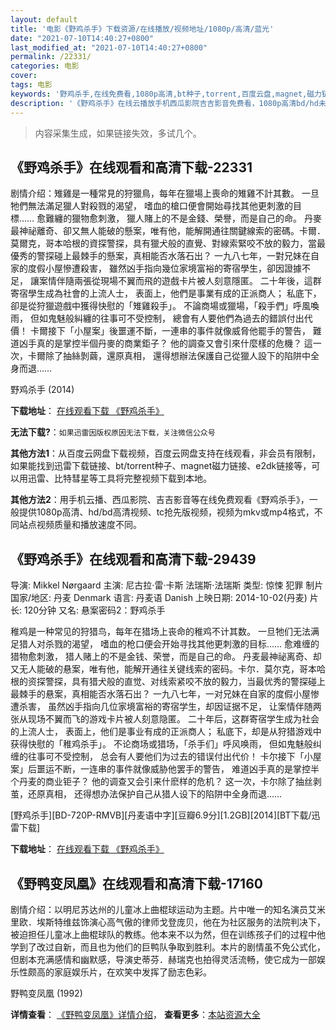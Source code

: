 ```yaml
---
layout: default
title: '电影《野鸡杀手》下载资源/在线播放/视频地址/1080p/高清/蓝光'
date: "2021-07-10T14:40:27+0800"
last_modified_at: "2021-07-10T14:40:27+0800"
permalink: /22331/
categories: 电影
cover:
tags: 电影
keywords: '野鸡杀手,在线免费看,1080p高清,bt种子,torrent,百度云盘,magnet,磁力链,迅雷下载资源'
description: '《野鸡杀手》在线云播放手机西瓜影院吉吉影音免费看，1080p高清bd/hd未删减完整版和tc抢先枪版，mkv/mp4格式，附带bt/torrent种子、magnet/磁力链、百度云盘、网盘资源迅雷下载链接'
---
```


>内容采集生成，如果链接失效，多试几个。


## 《野鸡杀手》在线观看和高清下载-22331

剧情介绍：雉雞是一種常見的狩獵鳥，每年在獵場上喪命的雉雞不計其數。 一旦牠們無法滿足獵人對殺戮的渴望， 嗜血的槍口便會開始尋找其他更刺激的目標……   愈難纏的獵物愈刺激， 獵人賭上的不是金錢、榮譽，而是自己的命。   丹麥最神祕離奇、卻又無人能破的懸案，唯有他，能解開通往關鍵線索的密碼。卡爾．莫爾克，哥本哈根的資探警探，具有獵犬般的直覺、對線索緊咬不放的毅力，當最優秀的警探碰上最棘手的懸案，真相能否水落石出？   一九八七年，一對兄妹在自家的度假小屋慘遭殺害， 雖然凶手指向幾位家境富裕的寄宿學生，卻因證據不足， 讓案情伴隨兩張從現場不翼而飛的遊戲卡片被人刻意隱匿。   二十年後，這群寄宿學生成為社會的上流人士，   表面上，他們是事業有成的正派商人；   私底下，卻是從狩獵遊戲中獲得快慰的「雉雞殺手」。   不論商場或獵場，「殺手們」呼風喚雨， 但如鬼魅般糾纏的往事可不受控制， 總會有人要他們為過去的錯誤付出代價！   卡爾接下「小屋案」後噩運不斷，一連串的事件就像威脅他罷手的警告， 難道凶手真的是掌控半個丹麥的商業鉅子？   他的調查又會引來什麼樣的危機？   這一次，卡爾除了抽絲剝繭，還原真相， 還得想辦法保護自己從獵人設下的陷阱中全身而退……


野鸡杀手 (2014)

**下载地址**： [在线观看下载 《野鸡杀手》](https://www.btbtdy.me/btdy/dy563.html) 


**无法下载?**：`如果迅雷因版权原因无法下载，关注微信公众号 `

**其他方法1**：从百度云网盘下载视频，百度云网盘支持在线观看，非会员有限制，如果能找到迅雷下载链接、bt/torrent种子、magnet磁力链接、e2dk链接等，可以用迅雷、比特彗星等工具将完整视频下载到本地。

**其他方法2**：用手机云播、西瓜影院、吉吉影音等在线免费观看《野鸡杀手》，一般提供1080p高清、hd/bd高清视频、tc抢先版视频，视频为mkv或mp4格式，不同站点视频质量和播放速度不同。


## 《野鸡杀手》在线观看和高清下载-29439

导演: Mikkel Nørgaard 主演: 尼古拉·雷·卡斯 法瑞斯·法瑞斯 类型: 惊悚 犯罪 制片国家/地区: 丹麦 Denmark 语言: 丹麦语 Danish 上映日期: 2014-10-02(丹麦) 片长: 120分钟 又名: 悬案密码2：野鸡杀手

稚鸡是一种常见的狩猎鸟，每年在猎场上丧命的稚鸡不计其数。 一旦牠们无法满足猎人对杀戮的渴望， 嗜血的枪口便会开始寻找其他更刺激的目标…… 愈难缠的猎物愈刺激， 猎人赌上的不是金钱、荣誉，而是自己的命。 丹麦最神祕离奇、却又无人能破的悬案，唯有他，能解开通往关键线索的密码。卡尔．莫尔克，哥本哈根的资探警探，具有猎犬般的直觉、对线索紧咬不放的毅力，当最优秀的警探碰上最棘手的悬案，真相能否水落石出？ 一九八七年，一对兄妹在自家的度假小屋惨遭杀害， 虽然凶手指向几位家境富裕的寄宿学生，却因证据不足， 让案情伴随两张从现场不翼而飞的游戏卡片被人刻意隐匿。 二十年后，这群寄宿学生成为社会的上流人士， 表面上，他们是事业有成的正派商人； 私底下，却是从狩猎游戏中获得快慰的「稚鸡杀手」。 不论商场或猎场，「杀手们」呼风唤雨， 但如鬼魅般纠缠的往事可不受控制， 总会有人要他们为过去的错误付出代价！ 卡尔接下「小屋案」后噩运不断，一连串的事件就像威胁他罢手的警告， 难道凶手真的是掌控半个丹麦的商业钜子？ 他的调查又会引来什麽样的危机？ 这一次，卡尔除了抽丝剥茧，还原真相， 还得想办法保护自己从猎人设下的陷阱中全身而退……


[野鸡杀手][BD-720P-RMVB][丹麦语中字][豆瓣6.9分][1.2GB][2014][BT下载/迅雷下载]

**下载地址**： [在线观看下载 《野鸡杀手》](https://www.btdx8.com/torrent/fasandreberne_2014.html) 


## 《野鸭变凤凰》在线观看和高清下载-17160

剧情介绍：以明尼苏达州的儿童冰上曲棍球运动为主题。片中唯一的知名演员艾米里欧．埃斯特维兹饰演心高气傲的律师戈登庞贝，他在为社区服务的法院判决下，被迫担任儿童冰上曲棍球队的教练。他本来不以为然，但在训练孩子们的过程中他学到了改过自新，而且也为他们的巨鸭队争取到胜利。本片的剧情虽不免公式化，但剧本充满感情和幽默感，导演史蒂芬．赫瑞克也拍得灵活流畅，使它成为一部娱乐性颇高的家庭娱乐片，在欢笑中发挥了励志色彩。


野鸭变凤凰 (1992)

**详情查看**： [《野鸭变凤凰》详情介绍](/movie/17160/)， **查看更多**：[本站资源大全](/movie/t/all/)

